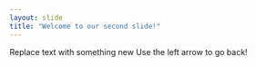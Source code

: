 ```yaml
---
layout: slide
title: "Welcome to our second slide!"
---
```

Replace text with something new
Use the left arrow to go back!